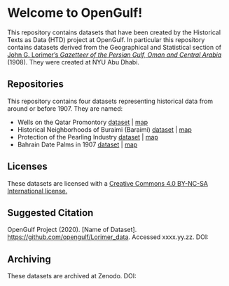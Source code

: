 # Welcome to OpenGulf!

This repository contains datasets that have been created by the Historical Texts as Data (HTD) project at OpenGulf. In particular this repository contains datasets derived from the Geographical and Statistical section of [John G. Lorimer’s _Gazetteer of the Persian Gulf, Oman and Central Arabia_](https://archive.org/details/in.ernet.dli.2015.206963/page/n5/mode/2up) (1908).  They were created at NYU Abu Dhabi.

## Repositories

This repository contains four datasets representing historical data from around or before 1907. They are named:

* Wells on the Qatar Promontory [dataset](https://github.com/opengulf/Lorimer_data/blob/master/wells_qatar_1904-07.csv) | [map]()
* Historical Neighborhoods of Buraimi (Baraimi) [dataset](https://github.com/opengulf/Lorimer_data/blob/master/palms_livestock_Buraimi.csv) | [map]()
* Protection of the Pearling Industry [dataset](https://github.com/opengulf/Lorimer_data/blob/master/pearl_protection.csv) | [map]()
* Bahrain Date Palms in 1907 [dataset](https://github.com/opengulf/Lorimer_data/blob/master/BH_date_palms.csv) | [map]()

## Licenses

These datasets are licensed with a [Creative Commons 4.0 BY-NC-SA International license.](https://creativecommons.org/licenses/by-nc-sa/4.0/)

## Suggested Citation 

OpenGulf Project (2020). [Name of Dataset]. https://github.com/opengulf/Lorimer_data. Accessed xxxx.yy.zz. DOI: 

## Archiving

These datasets are archived at Zenodo. DOI: 
